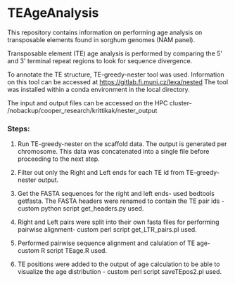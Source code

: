 # TEAgeAnalysis

This repository contains information on performing age analysis on transposable elements found in sorghum genomes (NAM panel).

Transposable element (TE) age analysis is performed by comparing the 5' and 3' terminal repeat regions to look for sequence divergence.

To annotate the TE structure, TE-greedy-nester tool was used. Information on this tool can be accessed at https://gitlab.fi.muni.cz/lexa/nested
The tool was installed within a conda environment in the local directory.

The input and output files can be accessed on the HPC cluster- /nobackup/cooper_research/krittikak/nester_output

### Steps:
1. Run TE-greedy-nester on the scaffold data.
The output is generated per chromosome. This data was concatenated into a single file before proceeding to the next step.

2. Filter out only the Right and Left ends for each TE id from TE-greedy-nester output.

3. Get the FASTA sequences for the right and left ends- used bedtools getfasta. 
The FASTA headers were renamed to contain the TE pair ids - custom python script get_headers.py used.

4. Right and Left pairs were split into their own fasta files for performing pairwise alignment- custom perl script get_LTR_pairs.pl used.

5. Performed pairwise sequence alignment and calulation of TE age- custom R script TEage.R used.

6. TE positions were added to the output of age calculation to be able to visualize the age distribution -  custom perl script saveTEpos2.pl used.
